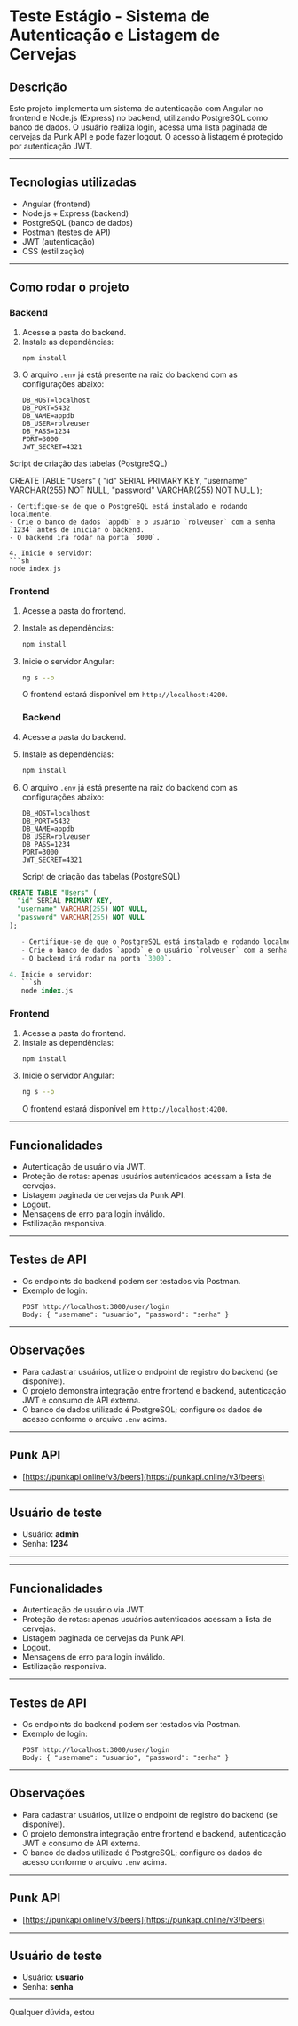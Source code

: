 
# Teste Estágio - Sistema de Autenticação e Listagem de Cervejas

## Descrição

Este projeto implementa um sistema de autenticação com Angular no frontend e Node.js (Express) no backend, utilizando PostgreSQL como banco de dados. O usuário realiza login, acessa uma lista paginada de cervejas da Punk API e pode fazer logout. O acesso à listagem é protegido por autenticação JWT.

---

## Tecnologias utilizadas

- Angular (frontend)
- Node.js + Express (backend)
- PostgreSQL (banco de dados)
- Postman (testes de API)
- JWT (autenticação)
- CSS (estilização)

---

## Como rodar o projeto

### Backend

1. Acesse a pasta do backend.
2. Instale as dependências:
   ```sh
   npm install
   ```
3. O arquivo `.env` já está presente na raiz do backend com as configurações abaixo:
   ```
   DB_HOST=localhost
   DB_PORT=5432
   DB_NAME=appdb
   DB_USER=rolveuser
   DB_PASS=1234
   PORT=3000
   JWT_SECRET=4321

  Script de criação das tabelas (PostgreSQL)

  CREATE TABLE "Users" (
  "id" SERIAL PRIMARY KEY,
  "username" VARCHAR(255) NOT NULL,
  "password" VARCHAR(255) NOT NULL
);
   ```
   - Certifique-se de que o PostgreSQL está instalado e rodando localmente.
   - Crie o banco de dados `appdb` e o usuário `rolveuser` com a senha `1234` antes de iniciar o backend.
   - O backend irá rodar na porta `3000`.

4. Inicie o servidor:
   ```sh
   node index.js
   ```

### Frontend

1. Acesse a pasta do frontend.
2. Instale as dependências:
   ```sh
   npm install
   ```
3. Inicie o servidor Angular:
   ```sh
   ng s --o
   ```
   O frontend estará disponível em `http://localhost:4200`.
   ### Backend

1. Acesse a pasta do backend.
2. Instale as dependências:
   ```sh
   npm install
   ```
3. O arquivo `.env` já está presente na raiz do backend com as configurações abaixo:
   ```
   DB_HOST=localhost
   DB_PORT=5432
   DB_NAME=appdb
   DB_USER=rolveuser
   DB_PASS=1234
   PORT=3000
   JWT_SECRET=4321
   ```
   Script de criação das tabelas (PostgreSQL)
```sql
CREATE TABLE "Users" (
  "id" SERIAL PRIMARY KEY,
  "username" VARCHAR(255) NOT NULL,
  "password" VARCHAR(255) NOT NULL
);

   - Certifique-se de que o PostgreSQL está instalado e rodando localmente.
   - Crie o banco de dados `appdb` e o usuário `rolveuser` com a senha `1234` antes de iniciar o backend.
   - O backend irá rodar na porta `3000`.

4. Inicie o servidor:
   ```sh
   node index.js
   ```

### Frontend

1. Acesse a pasta do frontend.
2. Instale as dependências:
   ```sh
   npm install
   ```
3. Inicie o servidor Angular:
   ```sh
   ng s --o
   ```
   O frontend estará disponível em `http://localhost:4200`.





---

## Funcionalidades

- Autenticação de usuário via JWT.
- Proteção de rotas: apenas usuários autenticados acessam a lista de cervejas.
- Listagem paginada de cervejas da Punk API.
- Logout.
- Mensagens de erro para login inválido.
- Estilização responsiva.

---

## Testes de API

- Os endpoints do backend podem ser testados via Postman.
- Exemplo de login:
  ```
  POST http://localhost:3000/user/login
  Body: { "username": "usuario", "password": "senha" }
  ```

---

## Observações

- Para cadastrar usuários, utilize o endpoint de registro do backend (se disponível).
- O projeto demonstra integração entre frontend e backend, autenticação JWT e consumo de API externa.
- O banco de dados utilizado é PostgreSQL; configure os dados de acesso conforme o arquivo `.env` acima.

---

## Punk API

- [https://punkapi.online/v3/beers](https://punkapi.online/v3/beers)

---

## Usuário de teste

- Usuário: **admin**
- Senha: **1234**

---




---

## Funcionalidades

- Autenticação de usuário via JWT.
- Proteção de rotas: apenas usuários autenticados acessam a lista de cervejas.
- Listagem paginada de cervejas da Punk API.
- Logout.
- Mensagens de erro para login inválido.
- Estilização responsiva.

---

## Testes de API

- Os endpoints do backend podem ser testados via Postman.
- Exemplo de login:
  ```
  POST http://localhost:3000/user/login
  Body: { "username": "usuario", "password": "senha" }
  ```

---

## Observações

- Para cadastrar usuários, utilize o endpoint de registro do backend (se disponível).
- O projeto demonstra integração entre frontend e backend, autenticação JWT e consumo de API externa.
- O banco de dados utilizado é PostgreSQL; configure os dados de acesso conforme o arquivo `.env` acima.

---

## Punk API

- [https://punkapi.online/v3/beers](https://punkapi.online/v3/beers)

---

## Usuário de teste

- Usuário: **usuario**
- Senha: **senha**

---

Qualquer dúvida, estou

